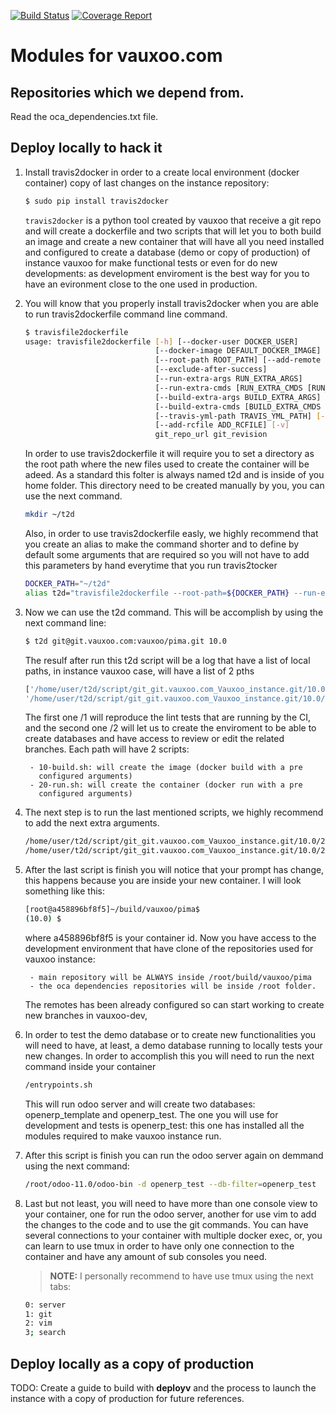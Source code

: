 [![Build Status](https://git.vauxoo.com/vauxoo/pima/badges/10.0/build.svg)](https://git.vauxoo.com/vauxoo/pima/pipelines)
[![Coverage Report](https://git.vauxoo.com/vauxoo/pima/badges/10.0/coverage.svg)](https://vauxoo.pages.vauxoo.com/instance/11.0/coverage)

Modules for vauxoo.com
===

Repositories which we depend from.
---

Read the oca_dependencies.txt file.

Deploy locally to hack it
---

1. Install travis2docker in order to a create local environment (docker
   container) copy of last changes on the instance repository:

    ```bash
    $ sudo pip install travis2docker
    ```
    `travis2docker` is a python tool created by vauxoo that receive a git repo
    and will create a dockerfile and two scripts that will let you to both
    build an image and create a new container that will have all you need
    installed and configured to create a database (demo or copy of production)
    of instance vauxoo for make functional tests or even for do new developments:
    as development enviroment is the best way for you to have an evironment
    close to the one used in production.

2. You will know that you properly install travis2docker when you are able to
   run travis2dockerfile command line command.

    ```bash
    $ travisfile2dockerfile
    usage: travisfile2dockerfile [-h] [--docker-user DOCKER_USER]
                                 [--docker-image DEFAULT_DOCKER_IMAGE]
                                 [--root-path ROOT_PATH] [--add-remote REMOTES]
                                 [--exclude-after-success]
                                 [--run-extra-args RUN_EXTRA_ARGS]
                                 [--run-extra-cmds [RUN_EXTRA_CMDS [RUN_EXTRA_CMDS ...]]]
                                 [--build-extra-args BUILD_EXTRA_ARGS]
                                 [--build-extra-cmds [BUILD_EXTRA_CMDS [BUILD_EXTRA_CMDS ...]]]
                                 [--travis-yml-path TRAVIS_YML_PATH] [--no-clone]
                                 [--add-rcfile ADD_RCFILE] [-v]
                                 git_repo_url git_revision
    ```

    In order to use travis2dockerfile it will require you to set a directory as
    the root path where the new files used to create the container will be
    adeed. As a standard this folter is always named t2d and is inside of
    you home folder. This directory need to be created manually by you, you can
    use the next command.

    ```bash
    mkdir ~/t2d
    ```

    Also, in order to use travis2dockerfile easly, we highly recommend that you
    create an alias to make the command shorter and to define by default some
    arguments that are required so you will not have to add this parameters by
    hand everytime that you run travis2tocker

    ```bash
    DOCKER_PATH="~/t2d"
    alias t2d="travisfile2dockerfile --root-path=${DOCKER_PATH} --run-extra-args='-it -e LANG=en_US.UTF-8' --add-remote=vauxoo"
    ```
3. Now we can use the t2d command. This will be accomplish by using the next
   command line:

    ```bash
    $ t2d git@git.vauxoo.com:vauxoo/pima.git 10.0
    ```

    The resulf after run this t2d script will be a log that have a list of
    local paths, in instance vauxoo case, will have a list of 2 pths

    ```bash
    ['/home/user/t2d/script/git_git.vauxoo.com_Vauxoo_instance.git/10.0/1',
    '/home/user/t2d/script/git_git.vauxoo.com_Vauxoo_instance.git/10.0/2']
    ```

    The first one /1 will reproduce the lint tests that are running by the CI,
    and the second one /2 will let us to create the enviroment to be able to
    create databases and have access to review or edit the related branches.
    Each path will have 2 scripts:

        - 10-build.sh: will create the image (docker build with a pre
          configured arguments)
        - 20-run.sh: will create the container (docker run with a pre
          configured arguments)

4. The next step is to run the last mentioned scripts, we highly recommend to
   add the next extra arguments.

    ```bash
    /home/user/t2d/script/git_git.vauxoo.com_Vauxoo_instance.git/10.0/2/10-build.sh --no-cache
    /home/user/t2d/script/git_git.vauxoo.com_Vauxoo_instance.git/10.0/2/20-run.sh --entrypoint=bash
    ```

5. After the last script is finish you will notice that your prompt has change,
   this happens because you are inside your new container. I will look something
   like this:

    ```bash
    [root@a458896bf8f5]~/build/vauxoo/pima$
    (10.0) $
    ```

    where a458896bf8f5 is your container id. Now you have access to the
    development environment that have clone of the repositories used for
    vauxoo instance:

        - main repository will be ALWAYS inside /root/build/vauxoo/pima
        - the oca dependencies repositories will be inside /root folder.

    The remotes has been already configured so can start working to create
    new branches in vauxoo-dev,

6. In order to test the demo database or to create new functionalities you
   will need to have, at least, a demo database running to locally tests
   your new changes. In order to accomplish this you will need to run the next
   command inside your container

    ```bash
    /entrypoints.sh
    ```

    This will run odoo server and will create two databases: openerp_template
    and openerp_test. The one you will use for development and tests is
    openerp_test: this one has installed all the modules required to make
    vauxoo instance run.

7. After this script is finish you can run the odoo server again on demmand
   using the next command:

    ```bash
    /root/odoo-11.0/odoo-bin -d openerp_test --db-filter=openerp_test
    ```

8. Last but not least, you will need to have more than one console view to your
   container, one for run the odoo server, another for use vim to add the changes
   to the code and to use the git commands. You can have several connections to
   your container with multiple docker exec, or, you can learn to use tmux in
   order to have only one connection to the container and have any amount of
   sub consoles you need.

    > **NOTE:** I personally recommend to have use tmux using the next tabs:
    >
    ```bash
    0: server
    1: git
    2: vim
    3; search
    ```

Deploy locally as a copy of production
---

TODO: Create a guide to build with **deployv** and the process to launch the instance with a copy of production for future references.

